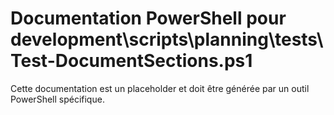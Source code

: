 # Documentation PowerShell pour development\scripts\planning\tests\Test-DocumentSections.ps1

Cette documentation est un placeholder et doit être générée par un outil PowerShell spécifique.

